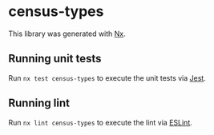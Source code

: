 # census-types

This library was generated with [Nx](https://nx.dev).

## Running unit tests

Run `nx test census-types` to execute the unit tests via [Jest](https://jestjs.io).

## Running lint

Run `nx lint census-types` to execute the lint via [ESLint](https://eslint.org/).
